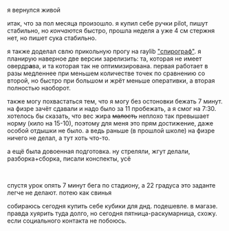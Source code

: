 я вернулся живой

итак, что за пол месяца произошло. я купил себе ручки pilot, пишут стабильно, но *кончаю*тся быстро, прошла неделя а уже 4 см стержня нет, но пишет сука стабильно.

я также доделал свлю прикольную прогу на raylib ["спирограф"](https://github.com/VanBog335/spirograph). я планирую наверное две версии зарелизить: та, которая не имеет овердр**а**ва, и та которая так не оптимизирована. первая работает в разы медленнее при меньшем количестве точек по сравнению со второй, но быстро при большом и жрёт меньше оперативки, а вторая полностью наоборот.

также могу похвастаться тем, что я могу без остоновки бежать 7 минут. на физре зачёт сдавали и надо было за 11 пробежать, а я смог на 7:30.  
хотелось бы сказать, что вес жира ~~малость~~ неплохо так превышает норму (кило на 15-10), поэтому для меня это прям достижение, даже особой отдышки не было. а ведь раньше (в прошлой школе) на физре ничего не делал, а тут хоть что-то.

а ещё была довоенная подготовка. ну стреляли, жгут делали, разборка+сборка, писали конспекты, усё

<br>

спустя урок опять 7 минут бега по стадиону, а 22 градуса это заданте легче не делают. потею как свинья

собираюсь сегодня купить себе кубики для днд. подешевле. в магазе. правда хуярить туда долго, но сегодня пятница-раскумарница, схожу. если социального контакта не побоюсь.
